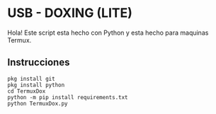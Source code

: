 # USB - DOXING (LITE)

Hola! Este script esta hecho con Python y esta hecho para maquinas Termux.

## Instrucciones


    pkg install git
    pkg install python
    cd TermuxDox
    python -m pip install requirements.txt
    python TermuxDox.py
    


